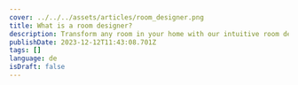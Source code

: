 ```yaml
---
cover: ../../../assets/articles/room_designer.png
title: What is a room designer?
description: Transform any room in your home with our intuitive room designer tool in 2D or in 3D.
publishDate: 2023-12-12T11:43:08.701Z
tags: []
language: de
isDraft: false
---
```

